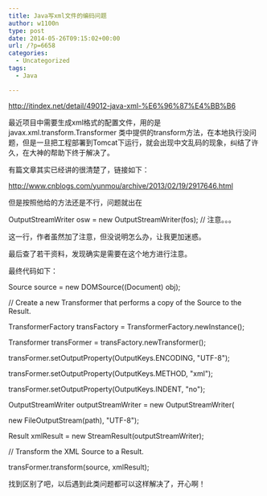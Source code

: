 ```yaml
---
title: Java写xml文件的编码问题
author: w1100n
type: post
date: 2014-05-26T09:15:02+00:00
url: /?p=6658
categories:
  - Uncategorized
tags:
  - Java

---
```

http://itindex.net/detail/49012-java-xml-%E6%96%87%E4%BB%B6

最近项目中需要生成xml格式的配置文件，用的是 javax.xml.transform.Transformer 类中提供的transform方法，在本地执行没问题，但是一旦把工程部署到Tomcat下运行，就会出现中文乱码的现象，纠结了许久，在大神的帮助下终于解决了。

有篇文章其实已经讲的很清楚了，链接如下：

http://www.cnblogs.com/yunmou/archive/2013/02/19/2917646.html
  
但是按照他给的方法还是不行，问题就出在

OutputStreamWriter osw = new OutputStreamWriter(fos); // 注意。。。
  
这一行，作者虽然加了注意，但没说明怎么办，让我更加迷惑。
  
最后查了若干资料，发现确实是需要在这个地方进行注意。

最终代码如下：

Source source = new DOMSource((Document) obj);

// Create a new Transformer that performs a copy of the Source to the Result.
  
TransformerFactory transFactory = TransformerFactory.newInstance();
  
Transformer transFormer = transFactory.newTransformer();
  
transFormer.setOutputProperty(OutputKeys.ENCODING, "UTF-8");
  
transFormer.setOutputProperty(OutputKeys.METHOD, "xml");
  
transFormer.setOutputProperty(OutputKeys.INDENT, "no");

OutputStreamWriter outputStreamWriter = new OutputStreamWriter(
  
new FileOutputStream(path), "UTF-8");
  
Result xmlResult = new StreamResult(outputStreamWriter);

// Transform the XML Source to a Result.
  
transFormer.transform(source, xmlResult);

找到区别了吧，以后遇到此类问题都可以这样解决了，开心啊！